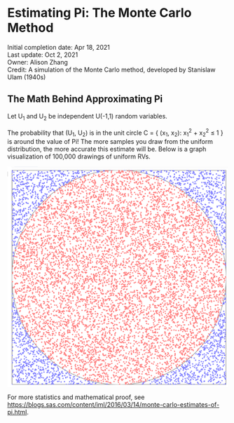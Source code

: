 # Estimating Pi: The Monte Carlo Method

Initial completion date: Apr 18, 2021\
Last update: Oct 2, 2021\
Owner: Alison Zhang\
Credit: A simulation of the Monte Carlo method, developed by Stanislaw Ulam (1940s)

## The Math Behind Approximating Pi

Let U<sub>1</sub> and U<sub>2</sub> be independent U(-1,1) random variables.

The probability that (U<sub>1</sub>, U<sub>2</sub>) is in the unit circle C = { (x<sub>1</sub>, x<sub>2</sub>): x<sub>1</sub><sup>2</sup> + x<sub>2</sub><sup>2</sup> ≤ 1 } is around the value of Pi! The more samples you draw from the uniform distribution, the more accurate this estimate will be. Below is a graph visualization of 100,000 drawings of uniform RVs.

<img align="center" src="sim_graph.png" alt="Graph visualization of Pi">

For more statistics and mathematical proof, see https://blogs.sas.com/content/iml/2016/03/14/monte-carlo-estimates-of-pi.html.